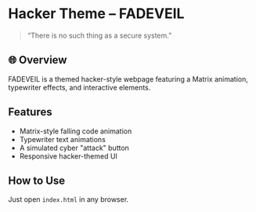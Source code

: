 # Hacker Theme – FADEVEIL

> “There is no such thing as a secure system.”

## 🌐 Overview

FADEVEIL is a themed hacker-style webpage featuring a Matrix animation, typewriter effects, and interactive elements.

## Features

- Matrix-style falling code animation
- Typewriter text animations
- A simulated cyber "attack" button
- Responsive hacker-themed UI

## How to Use

Just open `index.html` in any browser.
